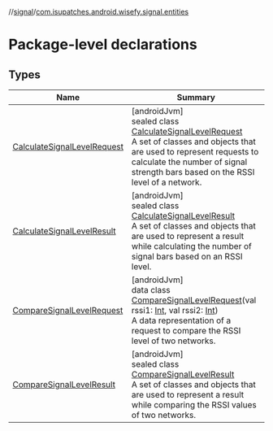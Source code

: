 //[signal](../../index.md)/[com.isupatches.android.wisefy.signal.entities](index.md)

# Package-level declarations

## Types

| Name | Summary |
|---|---|
| [CalculateSignalLevelRequest](-calculate-signal-level-request/index.md) | [androidJvm]<br>sealed class [CalculateSignalLevelRequest](-calculate-signal-level-request/index.md)<br>A set of classes and objects that are used to represent requests to calculate the number of signal strength bars based on the RSSI level of a network. |
| [CalculateSignalLevelResult](-calculate-signal-level-result/index.md) | [androidJvm]<br>sealed class [CalculateSignalLevelResult](-calculate-signal-level-result/index.md)<br>A set of classes and objects that are used to represent a result while calculating the number of signal bars based on an RSSI level. |
| [CompareSignalLevelRequest](-compare-signal-level-request/index.md) | [androidJvm]<br>data class [CompareSignalLevelRequest](-compare-signal-level-request/index.md)(val rssi1: [Int](https://kotlinlang.org/api/latest/jvm/stdlib/kotlin/-int/index.html), val rssi2: [Int](https://kotlinlang.org/api/latest/jvm/stdlib/kotlin/-int/index.html))<br>A data representation of a request to compare the RSSI level of two networks. |
| [CompareSignalLevelResult](-compare-signal-level-result/index.md) | [androidJvm]<br>sealed class [CompareSignalLevelResult](-compare-signal-level-result/index.md)<br>A set of classes and objects that are used to represent a result while comparing the RSSI values of two networks. |
